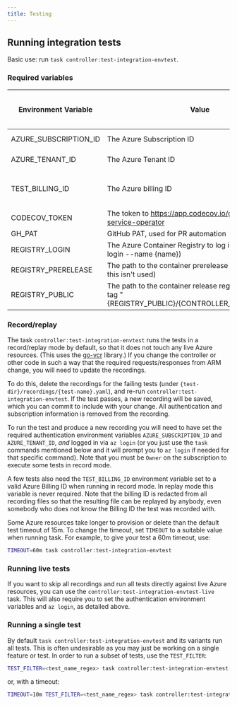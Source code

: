 ```yaml
---
title: Testing
---
```


## Running integration tests

Basic use: run `task controller:test-integration-envtest`.

### Required variables

| Environment Variable  | Value                                                                                                   | Needed for CI (Github Actions) | Needed for local testing                     |
|-----------------------|---------------------------------------------------------------------------------------------------------|--------------------------------|----------------------------------------------|
| AZURE_SUBSCRIPTION_ID | The Azure Subscription ID                                                                               | Yes                            | Yes (when recording)                         |
| AZURE_TENANT_ID       | The Azure Tenant ID                                                                                     | Yes                            | Yes (when recording)                         |
| TEST_BILLING_ID       | The Azure billing ID                                                                                    | No                             | Yes (when recording SubscriptionAlias tests) |
| CODECOV_TOKEN         | The token to https://app.codecov.io/gh/Azure/azure-service-operator                                     | Yes                            | No                                           |
| GH_PAT                | GitHub PAT, used for PR automation                                                                      | Yes                            | No                                           |
| REGISTRY_LOGIN        | The Azure Container Registry to log in to (for az acr login --name {name})                              | Yes                            | No                                           |
| REGISTRY_PRERELEASE   | The path to the container prerelease registry (right now this isn't used)                               | No                             | No                                           |
| REGISTRY_PUBLIC       | The path to the container release registry, used in --tag "{REGISTRY_PUBLIC}/{CONTROLLER_DOCKER_IMAGE}" | No                             | No                                           |


### Record/replay

The task `controller:test-integration-envtest` runs the tests in a record/replay mode by default, so that it does not 
touch any live Azure resources. (This uses the [go-vcr](https://github.com/dnaeon/go-vcr) library.) If you change the controller or other code in 
such a way that the required requests/responses from ARM change, you will need to update the recordings.

To do this, delete the recordings for the failing tests (under `{test-dir}/recordings/{test-name}.yaml`), and re-run 
`controller:test-integration-envtest`. If the test passes, a new recording will be saved, which you can commit to 
include with your change. All authentication and subscription information is removed from the recording.

To run the test and produce a new recording you will need to have set the required authentication environment variables 
`AZURE_SUBSCRIPTION_ID` and `AZURE_TENANT_ID`, _and_ logged in via `az login` (or you just use the `task` commands 
mentioned below and it will prompt you to `az login` if needed for that specific command). 
Note that you must be `Owner` on the subscription to execute some tests in record mode.

A few tests also need the `TEST_BILLING_ID` environment variable set to a valid Azure Billing ID when running in record mode. 
In replay mode this variable is never required. Note that the billing ID is redacted from all recording files so that 
the resulting file can be replayed by anybody, even somebody who does not know the Billing ID the test was recorded with.

Some Azure resources take longer to provision or delete than the default test timeout of 15m. To change the timeout, 
set `TIMEOUT` to a suitable value when running task. For example, to give your test a 60m timeout, use:

``` bash
TIMEOUT=60m task controller:test-integration-envtest
```

### Running live tests

If you want to skip all recordings and run all tests directly against live Azure resources, you can use the 
`controller:test-integration-envtest-live` task. This will also require you to set the authentication environment 
variables and `az login`, as detailed above.

### Running a single test
By default `task controller:test-integration-envtest` and its variants run all tests. This is often undesirable 
as you may just be working on a single feature or test. In order to run a subset of tests, use the `TEST_FILTER`:

```bash
TEST_FILTER=<test_name_regex> task controller:test-integration-envtest
```

or, with a timeout:

```bash
TIMEOUT=10m TEST_FILTER=<test_name_regex> task controller:test-integration-envtest
```
